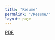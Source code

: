 ```yaml
---
title: "Resume"
permalink: "/Resume/"
layout: page
---
```

<a href="smendoza07.github.io/SaulMendozaResume.pdf" target="_blank">PDF.</a>
